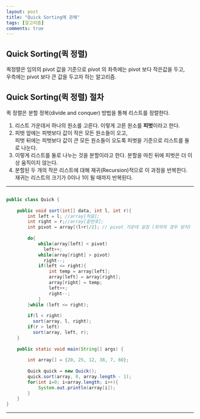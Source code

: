 ```yaml
---
layout: post
title: "Quick Sorting에 관해"
tags: [알고리즘]
comments: true
---
```


## Quick Sorting(퀵 정렬)
퀵정렬은 임의의 pivot 값을 기준으로 pivot 의 좌측에는 pivot 보다 작은값을 두고,<br>
우측에는 pivot 보다 큰 값을 두고자 하는 알고리즘.<br>

## Quick Sorting(퀵 정렬) 절차
퀵 정렬은 분할 정복(divide and conquer) 방법을 통해 리스트를 정렬한다. <br>

<ol><li>리스트 가운데서 하나의 원소를 고른다. 이렇게 고른 원소를 <strong>피벗</strong>이라고 한다.</li>
<li> 피벗 앞에는 피벗보다 값이 작은 모든 원소들이 오고,<br> 
피벗 뒤에는 피벗보다 값이 큰 모든 원소들이 오도록 피벗을 기준으로 리스트를 둘로 나눈다.<br></li>
<li>이렇게 리스트를 둘로 나누는 것을 분할이라고 한다. 분할을 마친 뒤에 피벗은 더 이상 움직이지 않는다.<br></li>
<li>분할된 두 개의 작은 리스트에 대해 재귀(Recursion)적으로 이 과정을 반복한다.<br> 
 재귀는 리스트의 크기가 0이나 1이 될 때까지 반복된다.</li></ol>

 


---

```java

public class Quick {
    
    public void sort(int[] data, int l, int r){
        int left = l; //array[처음];
        int right = r;//array[끝번호];
        int pivot = array[(l+r)/2]; // pivot 가운데 설정 (최악의 경우 방지)
        
        do{
            while(array[left] < pivot) 
              left++;
            while(array[right] > pivot) 
              right--;
            if(left <= right){    
                int temp = array[left];
                array[left] = array[right];
                array[right] = temp;
                left++;
                right--;
            }
        }while (left <= right);
        
        if(l < right) 
          sort(array, l, right);
        if(r > left) 
          sort(array, left, r);
    }
    
    public static void main(String[] args) {
        
        int array[] = {20, 25, 12, 38, 7, 60};
        
        Quick quick = new Quick();
        quick.sort(array, 0, array.length - 1);
        for(int i=0; i<array.length; i++){
            System.out.println(array[i]);
        }
    }
}


```

---
